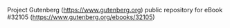 Project Gutenberg (https://www.gutenberg.org) public repository for eBook #32105 (https://www.gutenberg.org/ebooks/32105)
